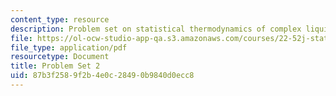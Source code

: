 ```yaml
---
content_type: resource
description: Problem set on statistical thermodynamics of complex liquids.
file: https://ol-ocw-studio-app-qa.s3.amazonaws.com/courses/22-52j-statistical-thermodynamics-of-complex-liquids-spring-2004/87b3f2589f2b4e0c28490b9840d0ecc8_52_hwiichen04.pdf
file_type: application/pdf
resourcetype: Document
title: Problem Set 2
uid: 87b3f258-9f2b-4e0c-2849-0b9840d0ecc8
---
```

